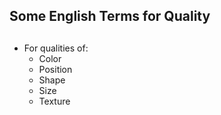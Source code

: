 ## Some English Terms for Quality <h2>

* For qualities of:
  * Color
  * Position
  * Shape
  * Size
  * Texture
